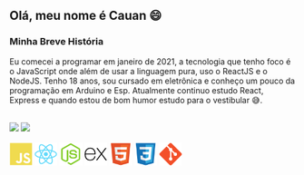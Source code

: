 <h2> Olá, meu nome é Cauan 😄  </h2>

<h3> Minha Breve História </h3>

<p> 
  Eu comecei a programar em janeiro de 2021, a tecnologia que tenho foco é o JavaScript onde além de usar a linguagem pura, uso o ReactJS e o NodeJS. Tenho 18 anos, sou cursado em eletrônica e conheço um pouco da programação em Arduino e Esp. Atualmente continuo estudo React, Express e quando estou de bom humor estudo para o vestibular 😅.
</p>

<br/>

<div display="flex">
<img src="https://github-readme-stats.vercel.app/api?username=CauanFelipeTavares&show_icons=true&theme=github_dark" height="200px") </img>
<img src="https://github-readme-stats.vercel.app/api/top-langs/?username=CauanFelipeTavares&layout=compact&theme=github_dark" height="200px") </img>
</div>

<br/>

<img align="center" alt="JS" height="40" width="40" src="https://raw.githubusercontent.com/devicons/devicon/master/icons/javascript/javascript-plain.svg">
<img align="center" alt="JS" height="40" width="40" src="https://raw.githubusercontent.com/devicons/devicon/master/icons/react/react-original.svg">
<img align="center" alt="JS" height="40" width="40" src="https://raw.githubusercontent.com/devicons/devicon/master/icons/nodejs/nodejs-original.svg">
<img align="center" alt="JS" height="40" width="40" src="https://raw.githubusercontent.com/devicons/devicon/master/icons/express/express-original.svg">
<img align="center" alt="JS" height="40" width="40" src="https://raw.githubusercontent.com/devicons/devicon/master/icons/html5/html5-original.svg">
<img align="center" alt="JS" height="40" width="40" src="https://raw.githubusercontent.com/devicons/devicon/master/icons/css3/css3-original.svg">
<img align="center" alt="JS" height="40" width="40" src="https://raw.githubusercontent.com/devicons/devicon/master/icons/git/git-original.svg">

